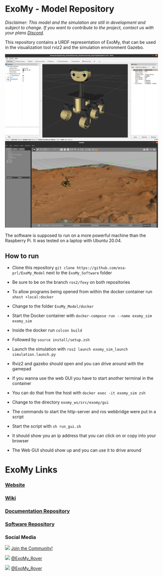 # ExoMy - Model Repository
*Disclaimer: This model and the simulation are still in development and subject to change. If you want to contribute to the project, contact us with your plans [Discord](https://discord.gg/gZk62gg).*

This repository contains a URDF representation of ExoMy, that can be used in the visualization tool rviz2 and the simulation environment Gazebo.

![rviz image](rviz.png)
![gazebo image](gazebo.png)


The software is supposed to run on a more powerful machine than the Raspberry Pi.
It was tested on a laptop with Ubuntu 20.04. 
## How to run
 
- Clone this repository `git clone https://github.com/esa-prl/ExoMy_Model` next to the `ExoMy_Software` folder
- Be sure to be on the branch `ros2/foxy` on both repositories
- To allow programs being opened from within the docker container run `xhost +local:docker`
- Change to the folder `ExoMy_Model/docker`
- Start the Docker container with `docker-compose run --name exomy_sim exomy_sim`
- Inside the docker run `colcon build`
- Followed by `source install/setup.zsh`
- Launch the simulation with `ros2 launch exomy_sim_launch simulation.launch.py`
- Rviz2 and gazebo should open and you can drive around with the gamepad

- If you wanna use the web GUI you have to start another terminal in the container
- You can do that from the host with `docker exec -it exomy_sim zsh`
- Change to the directory `exomy_ws/src/exomy/gui`
- The commands to start the http-server and ros webbridge were put in a script
- Start the script with `sh run_gui.sh`
- It should show you an ip address that you can click on or copy into your browser
- The Web GUI should show up and you can use it to drive around


# ExoMy Links

### [Website](https://esa-prl.github.io/ExoMy/)

### [Wiki](https://github.com/esa-prl/ExoMy/wiki)

### [Documentation Repository](https://github.com/esa-prl/ExoMy)

### [Software Repository](https://github.com/esa-prl/ExoMy_Software)

### Social Media
<!-- Add icon library -->
<link rel="stylesheet" href="https://use.fontawesome.com/releases/v5.13.1/css/all.css">

<!-- Add font awesome icons -->
<p>
    <img src="https://github.com/esa-prl/ExoMy/wiki/images/social_media_icons/discord-brands.svg" width="20px">
    <a href="https://discord.gg/gZk62gg"> Join the Community!</a>  
</p>
<p>
    <img src="https://github.com/esa-prl/ExoMy/wiki/images/social_media_icons/twitter-square-brands.svg" width="20px">
    <a href="https://twitter.com/exomy_rover"> @ExoMy_Rover</a> 
</p>
<p>
    <img src="https://github.com/esa-prl/ExoMy/wiki/images/social_media_icons/instagram-square-brands.svg" width="20px">
    <a href="https://www.instagram.com/exomy_rover/"> @ExoMy_Rover</a>
</p>


